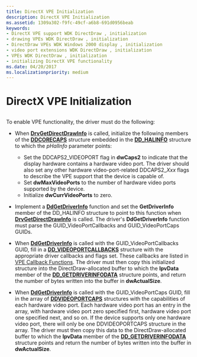 ```yaml
---
title: DirectX VPE Initialization
description: DirectX VPE Initialization
ms.assetid: 1309a302-f9fc-49cf-a6b8-691d0956beab
keywords:
- DirectX VPE support WDK DirectDraw , initialization
- drawing VPEs WDK DirectDraw , initialization
- DirectDraw VPEs WDK Windows 2000 display , initialization
- video port extensions WDK DirectDraw , initialization
- VPEs WDK DirectDraw , initialization
- initializing DirectX VPE functionality
ms.date: 04/20/2017
ms.localizationpriority: medium
---
```


# DirectX VPE Initialization


## <span id="ddk_directx_vpe_initialization_gg"></span><span id="DDK_DIRECTX_VPE_INITIALIZATION_GG"></span>


To enable VPE functionality, the driver must do the following:

-   When [**DrvGetDirectDrawInfo**](/windows/win32/api/winddi/nf-winddi-drvgetdirectdrawinfo) is called, initialize the following members of the [**DDCORECAPS**](/windows/win32/api/ddrawi/ns-ddrawi-_ddcorecaps) structure embedded in the [**DD\_HALINFO**](/windows/win32/api/ddrawint/ns-ddrawint-_dd_halinfo) structure to which the *pHalInfo* parameter points:
    -   Set the DDCAPS2\_VIDEOPORT flag in **dwCaps2** to indicate that the display hardware contains a hardware video port. The driver should also set any other hardware video-port-related DDCAPS2\_*Xxx* flags to describe the VPE support that the device is capable of.
    -   Set **dwMaxVideoPorts** to the number of hardware video ports supported by the device.
    -   Initialize **dwCurrVideoPorts** to zero.
-   Implement a [**DdGetDriverInfo**](/windows/win32/api/ddrawint/nc-ddrawint-pdd_getdriverinfo) function and set the **GetDriverInfo** member of the DD\_HALINFO structure to point to this function when [**DrvGetDirectDrawInfo**](/windows/win32/api/winddi/nf-winddi-drvgetdirectdrawinfo) is called. The driver's **DdGetDriverInfo** function must parse the GUID\_VideoPortCallbacks and GUID\_VideoPortCaps GUIDs.

-   When [**DdGetDriverInfo**](/windows/win32/api/ddrawint/nc-ddrawint-pdd_getdriverinfo) is called with the GUID\_VideoPortCallbacks GUID, fill in a [**DD\_VIDEOPORTCALLBACKS**](/windows/win32/api/ddrawint/ns-ddrawint-dd_videoportcallbacks) structure with the appropriate driver callbacks and flags set. These callbacks are listed in [VPE Callback Functions](vpe-callback-functions.md). The driver must then copy this initialized structure into the DirectDraw-allocated buffer to which the **lpvData** member of the [**DD\_GETDRIVERINFODATA**](/windows/win32/api/ddrawint/ns-ddrawint-_dd_getdriverinfodata) structure points, and return the number of bytes written into the buffer in **dwActualSize**.

-   When [**DdGetDriverInfo**](/windows/win32/api/ddrawint/nc-ddrawint-pdd_getdriverinfo) is called with the GUID\_VideoPortCaps GUID, fill in the array of [**DDVIDEOPORTCAPS**](/windows/win32/api/dvp/ns-dvp-_ddvideoportcaps) structures with the capabilities of each hardware video port. Each hardware video port has an entry in the array, with hardware video port zero specified first, hardware video port one specified next, and so on. If the device supports only one hardware video port, there will only be one DDVIDEOPORTCAPS structure in the array. The driver must then copy this data to the DirectDraw-allocated buffer to which the **lpvData** member of the [**DD\_GETDRIVERINFODATA**](/windows/win32/api/ddrawint/ns-ddrawint-_dd_getdriverinfodata) structure points and return the number of bytes written into the buffer in **dwActualSize**.

 

